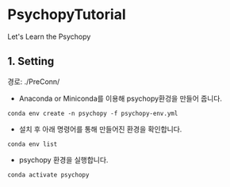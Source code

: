 # PsychopyTutorial
Let's Learn the Psychopy

## 1. Setting 

경로: ./PreConn/

* Anaconda or Miniconda를 이용해 psychopy환겅을 만들어 줍니다. 
```
conda env create -n psychopy -f psychopy-env.yml
```
* 설치 후 아래 명령어를 통해 만들어진 환경을 확인합니다. 
```
conda env list
```
* psychopy 환경을 실행합니다. 
```
conda activate psychopy
```

